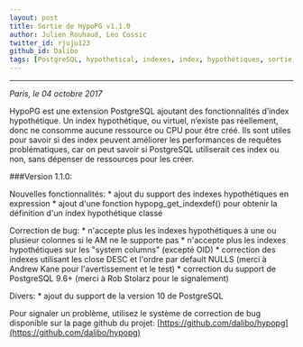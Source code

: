 ```yaml
---
layout: post
title: Sortie de HypoPG v1.1.0
author: Julien Rouhaud, Léo Cossic
twitter_id: rjuju123
github_id: Dalibo
tags: [PostgreSQL, hypothetical, indexes, index, hypothétiques, sortie, version, hypopg]
---
```


---
*Paris, le 04 octobre 2017*

HypoPG est une extension PostgreSQL ajoutant des fonctionnalités d’index hypothétique. Un index hypothétique, ou virtuel, n’existe pas réellement, donc ne consomme aucune ressource ou CPU pour être créé. Ils sont utiles pour savoir si des index peuvent améliorer les performances de requêtes problématiques, car on peut savoir si PostgreSQL utiliserait ces index ou non, sans dépenser de ressources pour les créer.

<!--MORE-->

###Version 1.1.0:

Nouvelles fonctionnalités:
    * ajout du support des indexes hypothétiques en expression
    * ajout d'une fonction hypopg_get_indexdef() pour obtenir la définition d'un index hypothétique classé
  
Correction de bug:
    * n'accepte plus les indexes hypothétiques à une ou plusieur colonnes si le AM ne le supporte pas
    * n'accepte plus les indexes hypothétiques sur les "system columns" (excepté OID)
    * correction des indexes utilisant les close DESC et l'ordre par default NULLS (merci à Andrew Kane pour l'avertissement et le test)
    * correction du support de PostgreSQL 9.6+ (merci à Rob Stolarz pour le signalement)

Divers:
    * ajout du support de la version 10 de PostgreSQL



Pour signaler un problème, utilisez le système de correction de bug disponible
sur la page github du projet:
[https://github.com/dalibo/hypopg](https://github.com/dalibo/hypopg)
